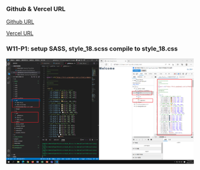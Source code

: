### Github & Vercel URL

[Github URL](https://github.com/whitestorm2346/1111-web-demo-18)

[Vercel URL](https://1111-web-demo-18-m55w.vercel.app/)

### W11-P1: setup SASS, style_18.scss compile to style_18.css

![](w11-p1.png)

